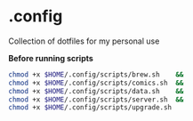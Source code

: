 # .config

Collection of dotfiles for my personal use

**Before running scripts**

```bash
chmod +x $HOME/.config/scripts/brew.sh    &&
chmod +x $HOME/.config/scripts/comics.sh  &&
chmod +x $HOME/.config/scripts/data.sh    &&
chmod +x $HOME/.config/scripts/server.sh  &&
chmod +x $HOME/.config/scripts/upgrade.sh
```
